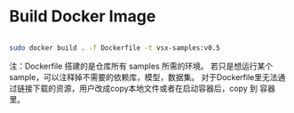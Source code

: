 # Build Docker Image

```bash

sudo docker build . -f Dockerfile -t vsx-samples:v0.5 

```

注：Dockerfile 搭建的是仓库所有 samples 所需的环境。 若只是想运行某个sample，可以注释掉不需要的依赖库，模型，数据集。 对于Dockerfile里无法通过链接下载的资源，用户改成copy本地文件或者在启动容器后，copy 到 容器里。
